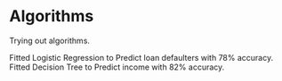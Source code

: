 # Algorithms

Trying out algorithms.

Fitted Logistic Regression to Predict loan defaulters with 78% accuracy.
Fitted Decision Tree to Predict income with 82% accuracy. 
